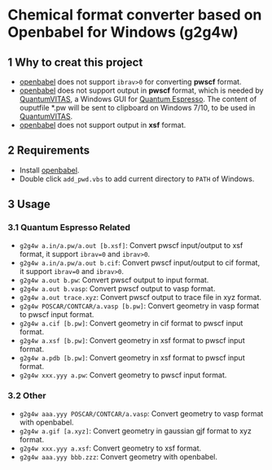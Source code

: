 # Chemical format converter based on Openbabel for Windows (g2g4w)

## 1 Why to creat this project 
* [openbabel](https://github.com/openbabel/openbabel) does not support `ibrav>0` for converting **pwscf** format. 
* [openbabel](https://github.com/openbabel/openbabel) does not support output in **pwscf** format, which is needed by [QuantumVITAS](https://www.quantumvitas.org/ "QuantumVITAS"), a Windows GUI for [Quantum Espresso](https://www.quantum-espresso.org/ "Quantum Espresso"). The content of ouputfile *.pw will be sent to clipboard on Windows 7/10, to be used in [QuantumVITAS](https://www.quantumvitas.org/ "QuantumVITAS").  
* [openbabel](https://github.com/openbabel/openbabel) does not support output in **xsf** format. 

## 2 Requirements
* Install [openbabel](https://github.com/openbabel/openbabel).
* Double click `add_pwd.vbs` to add current directory to `PATH` of Windows.

## 3 Usage
### 3.1 Quantum Espresso Related 
* `g2g4w a.in/a.pw/a.out [b.xsf]`: Convert pwscf input/output to xsf format, it support `ibrav=0` and `ibrav>0`.
* `g2g4w a.in/a.pw/a.out b.cif`: Convert pwscf input/output to cif format, it support `ibrav=0` and `ibrav>0`.
* `g2g4w a.out b.pw`: Convert pwscf output to input format.
* `g2g4w a.out b.vasp`: Convert pwscf output to vasp format.
* `g2g4w a.out trace.xyz`: Convert pwscf output to trace file in xyz format.
* `g2g4w POSCAR/CONTCAR/a.vasp [b.pw]`: Convert geometry in vasp format to pwscf input format. 
* `g2g4w a.cif [b.pw]`: Convert geometry in cif format to pwscf input format.
* `g2g4w a.xsf [b.pw]`: Convert geometry in xsf format to pwscf input format.
* `g2g4w a.pdb [b.pw]`: Convert geometry in xsf format to pwscf input format.
* `g2g4w xxx.yyy a.pw`: Convert geometry to pwscf input format.

### 3.2 Other
* `g2g4w aaa.yyy POSCAR/CONTCAR/a.vasp`: Convert geometry to vasp format with openbabel.
* `g2g4w a.gif [a.xyz]`: Convert geometry in gaussian gjf format to xyz format.
* `g2g4w xxx.yyy a.xsf`: Convert geometry to xsf format.
* `g2g4w aaa.yyy bbb.zzz`: Convert geometry with openbabel.
